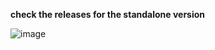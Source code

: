 **check the releases for the standalone version**

![image](https://github.com/user-attachments/assets/dffd99a7-a49b-4b45-b72e-71ec90a0862c)
